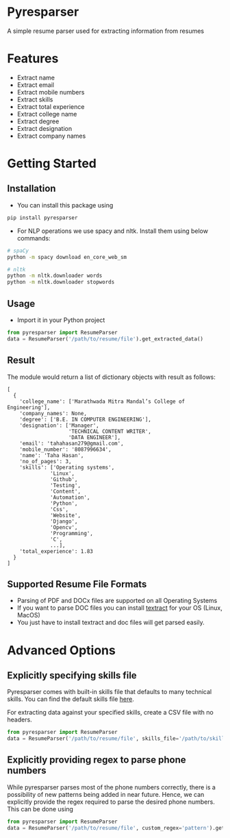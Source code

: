 # Pyresparser

A simple resume parser used for extracting information from resumes

# Features

- Extract name
- Extract email
- Extract mobile numbers
- Extract skills
- Extract total experience
- Extract college name
- Extract degree
- Extract designation
- Extract company names

# Getting Started

## Installation

- You can install this package using

```bash
pip install pyresparser
```

- For NLP operations we use spacy and nltk. Install them using below commands:

```bash
# spaCy
python -m spacy download en_core_web_sm

# nltk
python -m nltk.downloader words
python -m nltk.downloader stopwords
```

## Usage

- Import it in your Python project

```python
from pyresparser import ResumeParser
data = ResumeParser('/path/to/resume/file').get_extracted_data()
```

## Result

The module would return a list of dictionary objects with result as follows:

```
[
  {
    'college_name': ['Marathwada Mitra Mandal’s College of Engineering'],
    'company_names': None,
    'degree': ['B.E. IN COMPUTER ENGINEERING'],
    'designation': ['Manager',
                    'TECHNICAL CONTENT WRITER',
                    'DATA ENGINEER'],
    'email': 'tahahasan279@gmail.com',
    'mobile_number': '8087996634',
    'name': 'Taha Hasan',
    'no_of_pages': 3,
    'skills': ['Operating systems',
              'Linux',
              'Github',
              'Testing',
              'Content',
              'Automation',
              'Python',
              'Css',
              'Website',
              'Django',
              'Opencv',
              'Programming',
              'C',
              ...],
    'total_experience': 1.83
  }
]
```

## Supported Resume File Formats

- Parsing of PDF and DOCx files are supported on all Operating Systems
- If you want to parse DOC files you can install [textract](https://textract.readthedocs.io/en/stable/installation.html) for your OS (Linux, MacOS)
- You just have to install textract and doc files will get parsed easily.

# Advanced Options

## Explicitly specifying skills file

Pyresparser comes with built-in skills file that defaults to many technical skills. You can find the default skills file [here](https://github.com/tahahasan01/pyresparser/blob/master/pyresparser/skills.csv).

For extracting data against your specified skills, create a CSV file with no headers.

```python
from pyresparser import ResumeParser
data = ResumeParser('/path/to/resume/file', skills_file='/path/to/skills.csv').get_extracted_data()
```

## Explicitly providing regex to parse phone numbers

While pyresparser parses most of the phone numbers correctly, there is a possibility of new patterns being added in near future. Hence, we can explicitly provide the regex required to parse the desired phone numbers. This can be done using

```python
from pyresparser import ResumeParser
data = ResumeParser('/path/to/resume/file', custom_regex='pattern').get_extracted_data()
```